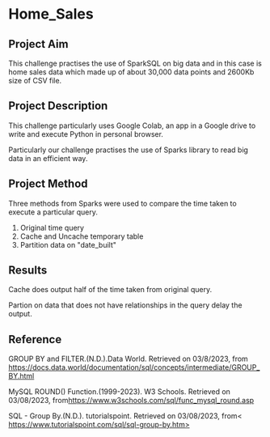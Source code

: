 # Home_Sales

## Project Aim

This challenge practises the use of SparkSQL on big data and in this case is home sales data which made up of about 30,000 data points and 2600Kb size of CSV file. 

## Project Description
This challenge particularly uses Google Colab, an app in a Google drive to write and execute Python in personal browser. 

Particularly our challenge practises the use of Sparks library to read big data in an efficient way.

## Project Method
Three methods from Sparks were used to compare the time taken to execute a particular query.

1. Original time query
2. Cache and Uncache temporary table
3. Partition data on "date_built"

## Results
Cache does output half of the time taken from original query. 

Partion on data that does not have relationships in the query delay the output. 

## Reference
GROUP BY and FILTER.(N.D.).Data World. Retrieved on 03/8/2023, from <https://docs.data.world/documentation/sql/concepts/intermediate/GROUP_BY.html>

MySQL ROUND() Function.(1999-2023). W3 Schools. Retrieved on 03/08/2023, from<https://www.w3schools.com/sql/func_mysql_round.asp>

SQL - Group By.(N.D.). tutorialspoint. Retrieved on 03/08/2023, from< https://www.tutorialspoint.com/sql/sql-group-by.htm>


